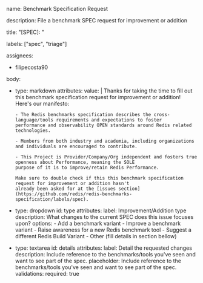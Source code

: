 name: Benchmark Specification Request

description: File a benchmark SPEC request for improvement or addition

title: "[SPEC]: "

labels: ["spec", "triage"]

assignees:
  - filipecosta90

body:
  - type: markdown
    attributes:
      value: |
        Thanks for taking the time to fill out this benchmark specification request for improvement or addition!
        Here's our manifesto:
    
        - The Redis benchmarks specification describes the cross-language/tools requirements and expectations to foster 
        performance and observability OPEN standards around Redis related technologies.

        - Members from both industry and academia, including organizations and individuals are encouraged to contribute. 
        
        - This Project is Provider/Company/Org independent and fosters true openness about Performance, meaning the SOLE
        purpose of it is to improve/retain Redis Performance.
    
        Make sure to double check if this this benchmark specification request for improvement or addition hasn't 
        already been asked for at the [issues section](https://github.com/redis/redis-benchmarks-specification/labels/spec).
        

  - type: dropdown
    id: type
    attributes:
      label: Improvement/Addition type
      description: What changes to the current SPEC does this issue focuses upon?
      options:
        - Add a benchmark variant
        - Improve a benchmark variant
        - Raise awareness for a new Redis benchmark tool
        - Suggest a different Redis Build Variant
        - Other (fill details in section bellow)
    
  - type: textarea
    id: details
    attributes:
      label: Detail the requested changes
      description: Include reference to the benchmarks/tools you've seen and want to see part of the spec.
      placeholder: Include reference to the benchmarks/tools you've seen and want to see part of the spec.
    validations:
      required: true
    